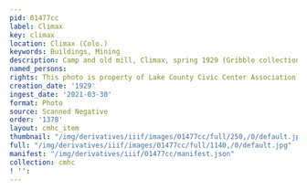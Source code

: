 ```yaml
---
pid: 01477cc
label: Climax
key: climax
location: Climax (Colo.)
keywords: Buildings, Mining
description: Camp and old mill, Climax, spring 1929 (Gribble collection)
named_persons: 
rights: This photo is property of Lake County Civic Center Association.
creation_date: '1929'
ingest_date: '2021-03-30'
format: Photo
source: Scanned Negative
order: '1378'
layout: cmhc_item
thumbnail: "/img/derivatives/iiif/images/01477cc/full/250,/0/default.jpg"
full: "/img/derivatives/iiif/images/01477cc/full/1140,/0/default.jpg"
manifest: "/img/derivatives/iiif/01477cc/manifest.json"
collection: cmhc
! '': 
---
```

